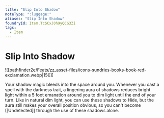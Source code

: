 ```yaml
---
title: "Slip Into Shadow"
noteType: ":luggage:"
aliases: "Slip Into Shadow"
foundryId: Item.TcSCxJ0h9yQCG3Zi
tags:
  - Item
---
```


# Slip Into Shadow
![[pathfinder2e/Feats/zz_asset-files/icons-sundries-books-book-red-exclamation.webp|150]]

Your shadow magic bleeds into the space around you. Whenever you cast a spell with the darkness trait, a lingering aura of shadows reduces bright light within a 5 foot emanation around you to dim light until the end of your turn. Like in natural dim light, you can use these shadows to Hide, but the aura still makes your overall position obvious, so you can't become [[Undetected]] through the use of these shadows alone.
